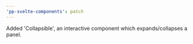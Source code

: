 ```yaml
---
'pp-svelte-components': patch
---
```


Added 'Collapsible', an interactive component which expands/collapses a panel.
